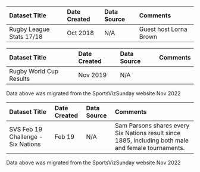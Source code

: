 |Dataset Title| Date Created |Data Source| Comments               |
|:----|:-------------|:---------|:-----------------------|
|Rugby League Stats 17/18| Oct 2018     |N/A| Guest host Lorna Brown |

|Dataset Title| Date Created |Data Source|Comments|
|:----|:-------------|:---------|:---------|
|Rugby World Cup Results| Nov 2019     |N/A||

Data above was migrated from the SportsVizSunday website Nov 2022

|Dataset Title|Date Created|Data Source|Comments|
|:----|:---------|:---------|:---------|
|SVS Feb 19 Challenge - Six Nations|Feb 19|N/A|Sam Parsons shares every Six Nations result since 1885, including both male and female tournaments.|

Data above was migrated from the SportsVizSunday website Nov 2022


